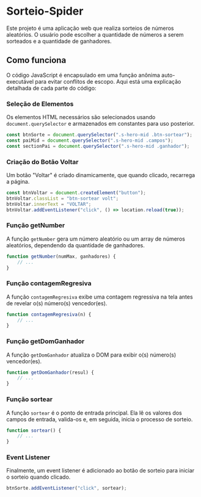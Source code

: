 # Sorteio-Spider


Este projeto é uma aplicação web que realiza sorteios de números aleatórios. O usuário pode escolher a quantidade de números a serem sorteados e a quantidade de ganhadores.

## Como funciona

O código JavaScript é encapsulado em uma função anônima auto-executável para evitar conflitos de escopo. Aqui está uma explicação detalhada de cada parte do código:

### Seleção de Elementos

Os elementos HTML necessários são selecionados usando `document.querySelector` e armazenados em constantes para uso posterior.

```javascript
const btnSorte = document.querySelector(".s-hero-mid .btn-sortear");
const paiMid = document.querySelector(".s-hero-mid .campos");
const sectionPai = document.querySelector(".s-hero-mid .ganhador");
```

### Criação do Botão Voltar

Um botão "Voltar" é criado dinamicamente, que quando clicado, recarrega a página.

```javascript
const btnVoltar = document.createElement("button");
btnVoltar.classList = "btn-sortear volt";
btnVoltar.innerText = "VOLTAR";
btnVoltar.addEventListener("click", () => location.reload(true));
```

### Função getNumber

A função `getNumber` gera um número aleatório ou um array de números aleatórios, dependendo da quantidade de ganhadores.

```javascript
function getNumber(numMax, ganhadores) {
    // ...
}
```

### Função contagemRegresiva

A função `contagemRegresiva` exibe uma contagem regressiva na tela antes de revelar o(s) número(s) vencedor(es).

```javascript
function contagemRegresiva(n) {
    // ...
}
```

### Função getDomGanhador

A função `getDomGanhador` atualiza o DOM para exibir o(s) número(s) vencedor(es).

```javascript
function getDomGanhador(resul) {
    // ...
}
```

### Função sortear

A função `sortear` é o ponto de entrada principal. Ela lê os valores dos campos de entrada, valida-os e, em seguida, inicia o processo de sorteio.

```javascript
function sortear() {
    // ...
}
```

### Event Listener

Finalmente, um event listener é adicionado ao botão de sorteio para iniciar o sorteio quando clicado.

```javascript
btnSorte.addEventListener("click", sortear);
```